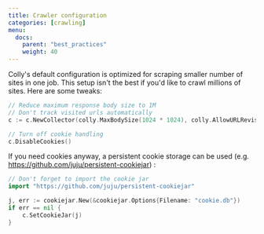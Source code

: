 ```yaml
---
title: Crawler configuration
categories: [crawling]
menu:
  docs:
    parent: "best_practices"
    weight: 40
---
```


Colly's default configuration is optimized for scraping smaller number of sites in one job. This setup isn't the best if you'd like to crawl millions of sites. Here are some tweaks:

```go
// Reduce maximum response body size to 1M
// Don't track visited urls automatically
c := c.NewCollector(colly.MaxBodySize(1024 * 1024), colly.AllowURLRevisit())

// Turn off cookie handling
c.DisableCookies()
```

If you need cookies anyway, a persistent cookie storage can be used (e.g. https://github.com/juju/persistent-cookiejar) :

```go
// Don't forget to import the cookie jar
import "https://github.com/juju/persistent-cookiejar"

j, err := cookiejar.New(&cookiejar.Options{Filename: "cookie.db"})
if err == nil {
    c.SetCookieJar(j)
}
```
